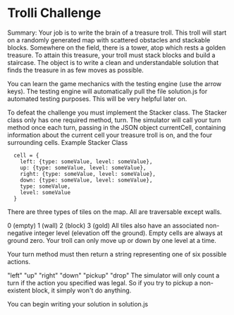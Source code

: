 # Trolli Challenge

Summary: Your job is to write the brain of a treasure troll. This troll will start on a randomly generated map with scattered obstacles and stackable blocks. Somewhere on the field, there is a tower, atop which rests a golden treasure. To attain this treasure, your troll must stack blocks and build a staircase. The object is to write a clean and understandable solution that finds the treasure in as few moves as possible.

You can learn the game mechanics with the testing engine (use the arrow keys). The testing engine will automatically pull the file solution.js for automated testing purposes. This will be very helpful later on.

To defeat the challenge you must implement the Stacker class. The Stacker class only has one required method, turn. The simulator will call your turn method once each turn, passing in the JSON object currentCell, containing information about the current cell your treasure troll is on, and the four surrounding cells. Example Stacker Class

      cell = {
        left: {type: someValue, level: someValue},
        up: {type: someValue, level: someValue},
        right: {type: someValue, level: someValue},
        down: {type: someValue, level: someValue},
        type: someValue,
        level: someValue
      }

There are three types of tiles on the map. All are traversable except walls.

0 (empty)
1 (wall)
2 (block)
3 (gold)
All tiles also have an associated non-negative integer level (elevation off the ground). Empty cells are always at ground zero. Your troll can only move up or down by one level at a time.

Your turn method must then return a string representing one of six possible actions.

"left"
"up"
"right"
"down"
"pickup"
"drop"
The simulator will only count a turn if the action you specified was legal. So if you try to pickup a non-existent block, it simply won't do anything.

You can begin writing your solution in solution.js
